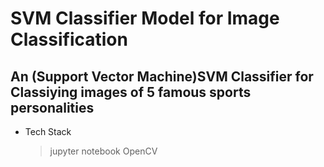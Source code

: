 # SVM Classifier Model for Image Classification

##  An (Support Vector Machine)SVM Classifier for Classiying images of 5 famous sports personalities

- Tech Stack
  > jupyter notebook
  > OpenCV
  
